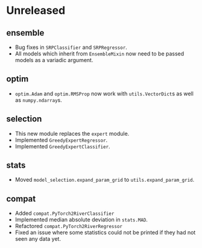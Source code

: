 # Unreleased

## ensemble

- Bug fixes in `SRPClassifier` and `SRPRegressor`.
- All models which inherit from `EnsembleMixin` now need to be passed models as a variadic argument.

## optim

- `optim.Adam` and `optim.RMSProp` now work with `utils.VectorDict`s as well as `numpy.ndarray`s.

## selection

- This new module replaces the `expert` module.
- Implemented `GreedyExpertRegressor`.
- Implemented `GreedyExpertClassifier`.

## stats

- Moved `model_selection.expand_param_grid` to `utils.expand_param_grid`.

## compat

- Added `compat.PyTorch2RiverClassifier`
- Implemented median absolute deviation in `stats.MAD`.
- Refactored `compat.PyTorch2RiverRegressor`
- Fixed an issue where some statistics could not be printed if they had not seen any data yet.
